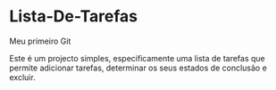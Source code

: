 # Lista-De-Tarefas
Meu primeiro Git

Este é um projecto simples, especificamente uma lista de tarefas que permite adicionar tarefas, determinar os seus estados de conclusão e excluir.
